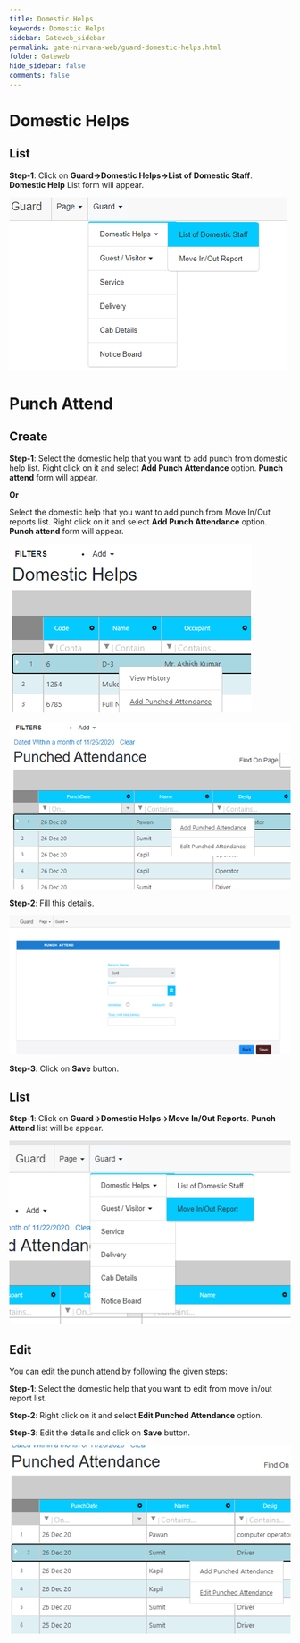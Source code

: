 ```yaml
---
title: Domestic Helps
keywords: Domestic Helps
sidebar: Gateweb_sidebar
permalink: gate-nirvana-web/guard-domestic-helps.html
folder: Gateweb
hide_sidebar: false
comments: false
---
```


# Domestic Helps

## List


**Step-1**: Click on **Guard->Domestic Helps->List of Domestic Staff**. **Domestic Help** List form will appear.

![](/images/GDomesticHelpListweb.png)



# Punch Attend

## Create


**Step-1**: Select the domestic help that you want to add punch from domestic help list. Right click on it and select **Add Punch Attendance** option. **Punch attend** form will appear.
 
**Or**

Select the domestic help that you want to add punch from Move In/Out reports list. Right click on it and select **Add Punch Attendance** option. **Punch attend** form will appear.           


![](/images/GPunchCreateSelectMenu.png)

![](/images/GPunchCreateSelectMenu1.png)

**Step-2**: Fill this details.

![](/images/GPunchCreateSelectForm.png)

**Step-3**: Click on **Save** button.

## List

**Step-1**: Click on **Guard->Domestic Helps->Move In/Out Reports**. **Punch Attend** list will be appear.

![](/images/GPunchList.png)


## Edit

You can edit the punch attend by following the given steps:

**Step-1**: Select the domestic help that you want to edit from move in/out report list.

**Step-2**: Right click on it and select **Edit Punched Attendance** option.   

**Step-3**: Edit the details and click on **Save** button.

![](/images/GPunchEdit.png)

